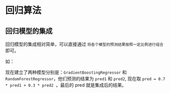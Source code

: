 # 回归算法

## 回归模型的集成

回归模型的集成相对简单，可以直接通过 `将各个模型的预测结果按照一定比例进行组合` 即可。

如：

现在建立了两种模型分别是：`GradientBoostingRegressor` 和 `RandomForestRegressor`，他们预测的结果为 `pred1` 和 `pred2`, 现在取 `pred = 0.7 * pred1 + 0.3 * pred2 `，最后的 pred 就是集成后的结果。




